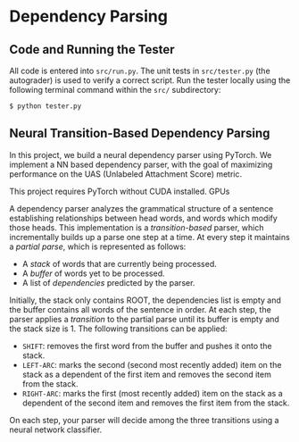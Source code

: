 # Dependency Parsing

<div>

## Code and Running the Tester

All code is entered into `src/run.py`. The unit tests in `src/tester.py` (the autograder) is used to verify a correct script. Run the tester locally using the following terminal command within the `src/` subdirectory:

`$ python tester.py`

## Neural Transition-Based Dependency Parsing

In this project, we build a neural dependency parser using PyTorch. We implement a NN based dependency parser, with the goal of maximizing performance on the UAS (Unlabeled Attachment Score) metric.

This project requires PyTorch without CUDA installed. GPUs

A dependency parser analyzes the grammatical structure of a sentence establishing relationships between head words, and words which modify those heads. This implementation is a _transition-based_ parser, which incrementally builds up a parse one step at a time. At every step it maintains a _partial parse_, which is represented as follows:

- A _stack_ of words that are currently being processed.
- A _buffer_ of words yet to be processed.
- A list of _dependencies_ predicted by the parser.

Initially, the stack only contains ROOT, the dependencies list is empty and the buffer contains all words of the sentence in order. At each step, the parser applies a _transition_ to the partial parse until its buffer is empty and the stack size is 1. The following transitions can be applied:

- `SHIFT`: removes the first word from the buffer and pushes it onto the stack.
- `LEFT-ARC`: marks the second (second most recently added) item on the stack as a dependent of the first item and removes the second item from the stack.
- `RIGHT-ARC`: marks the first (most recently added) item on the stack as a dependent of the second item and removes the first item from the stack.

On each step, your parser will decide among the three transitions using a neural network classifier.
